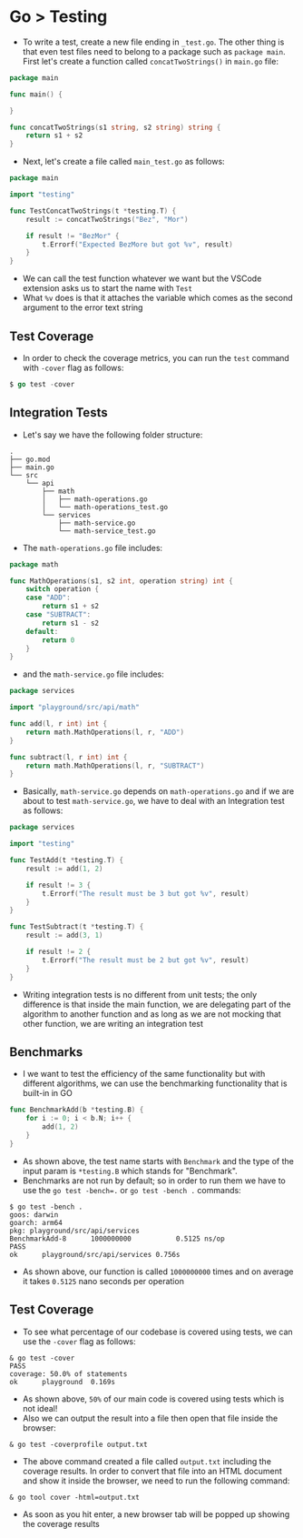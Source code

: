 # Go > Testing

-   To write a test, create a new file ending in `_test.go`. The other thing is that even test files need to belong to a package such as `package main`. First let's create a function called `concatTwoStrings()` in `main.go` file:

```go
package main

func main() {

}

func concatTwoStrings(s1 string, s2 string) string {
	return s1 + s2
}
```

-   Next, let's create a file called `main_test.go` as follows:

```go
package main

import "testing"

func TestConcatTwoStrings(t *testing.T) {
	result := concatTwoStrings("Bez", "Mor")

	if result != "BezMor" {
		t.Errorf("Expected BezMore but got %v", result)
	}
}
```

-   We can call the test function whatever we want but the VSCode extension asks us to start the name with `Test`
-   What `%v` does is that it attaches the variable which comes as the second argument to the error text string

## Test Coverage

-   In order to check the coverage metrics, you can run the `test` command with `-cover` flag as follows:

```go
$ go test -cover
```

## Integration Tests

-   Let's say we have the following folder structure:

```text
.
├── go.mod
├── main.go
└── src
    └── api
        ├── math
        │   ├── math-operations.go
        │   └── math-operations_test.go
        └── services
            ├── math-service.go
            └── math-service_test.go
```

-   The `math-operations.go` file includes:

```go
package math

func MathOperations(s1, s2 int, operation string) int {
	switch operation {
	case "ADD":
		return s1 + s2
	case "SUBTRACT":
		return s1 - s2
	default:
		return 0
	}
}
```

-   and the `math-service.go` file includes:

```go
package services

import "playground/src/api/math"

func add(l, r int) int {
	return math.MathOperations(l, r, "ADD")
}

func subtract(l, r int) int {
	return math.MathOperations(l, r, "SUBTRACT")
}
```

-   Basically, `math-service.go` depends on `math-operations.go` and if we are about to test `math-service.go`, we have to deal with an Integration test as follows:

```go
package services

import "testing"

func TestAdd(t *testing.T) {
	result := add(1, 2)

	if result != 3 {
		t.Errorf("The result must be 3 but got %v", result)
	}
}

func TestSubtract(t *testing.T) {
	result := add(3, 1)

	if result != 2 {
		t.Errorf("The result must be 2 but got %v", result)
	}
}
```

-   Writing integration tests is no different from unit tests; the only difference is that inside the main function, we are delegating part of the algorithm to another function and as long as we are not mocking that other function, we are writing an integration test

## Benchmarks

-   I we want to test the efficiency of the same functionality but with different algorithms, we can use the benchmarking functionality that is built-in in GO

```go
func BenchmarkAdd(b *testing.B) {
	for i := 0; i < b.N; i++ {
		add(1, 2)
	}
}
```

-   As shown above, the test name starts with `Benchmark` and the type of the input param is `*testing.B` which stands for "Benchmark".
-   Benchmarks are not run by default; so in order to run them we have to use the `go test -bench=.` or `go test -bench .` commands:

```text
$ go test -bench .
goos: darwin
goarch: arm64
pkg: playground/src/api/services
BenchmarkAdd-8   	1000000000	         0.5125 ns/op
PASS
ok  	playground/src/api/services	0.756s
```

-   As shown above, our function is called `1000000000` times and on average it takes `0.5125` nano seconds per operation

## Test Coverage

-   To see what percentage of our codebase is covered using tests, we can use the `-cover` flag as follows:

```text
& go test -cover
PASS
coverage: 50.0% of statements
ok  	playground	0.169s
```

-   As shown above, `50%` of our main code is covered using tests which is not ideal!
-   Also we can output the result into a file then open that file inside the browser:

```text
& go test -coverprofile output.txt
```

-   The above command created a file called `output.txt` including the coverage results. In order to convert that file into an HTML document and show it inside the browser, we need to run the following command:

```text
& go tool cover -html=output.txt
```

-   As soon as you hit enter, a new browser tab will be popped up showing the coverage results
